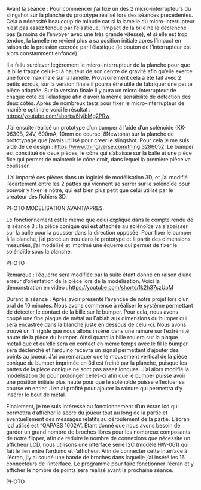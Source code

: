 Avant la séance :
Pour commencer j’ai fixé un des 2 micro-interrupteurs du slingshot sur la planche du prototype réalisé lors des séances précédentes. Cela a nécessité beaucoup de minutie car si la lamelle du micro-interrupteur n’est pas assez tendue par l’élastique, l’impact de la bille ne le déclenche pas (à moins de l’envoyer avec une très grande vitesse), et si elle est trop tendue, la lamelle ne revient plus à sa position initiale après l’impact en raison de la pression exercée par l’élastique (le bouton de l’interrupteur est alors constamment enfoncé). 

Il a fallu surélever légèrement le micro-interrupteur de la planche pour que la bille frappe celui-ci à hauteur de son centre de gravité afin qu’elle exerce une force maximale sur la lamelle. Provisoirement cela a été fait avec 2 petits écrous, sur la version finale il pourra être utile de fabriquer une petite pièce adaptée. Sur la version finale il y aura un micro-interrupteur de chaque côté de l’élastique afin d’avoir la même sensibilité de détection des deux côtés. Après de nombreux tests pour fixer le micro-interrupteur de manière optimale voici le résultat : https://youtube.com/shorts/6lyibMg2PRw

J’ai ensuite réalisé un prototype d’un bumper à l’aide d’un solénoide (KK-0630B, 24V, 600mA, 10mm de course, 8Newtons) sur la planche de prototypage que j’avais utilisé pour créer le slingshot. Pour cela je me suis aidé de ce design : https://www.thingiverse.com/thing:3286052. Le bumper est constitué de deux pièces, le cône qui s’abaisse sur la balle et une pièce fixe qui permet de maintenir le cône droit, dans lequel la première pièce va coulisser.

J’ai importé ces pièces dans un logiciel de modélisation 3D, et j’ai modifié l’écartement entre les 2 pattes qui viennent se serrer sur le solénoïde pour pouvoir y fixer le nôtre, qui est bien plus petit que celui utilisé par le créateur des fichiers 3D.

PHOTO MODELISATION AVANT/APRES. 

Le fonctionnement est le même que celui expliqué dans le compte rendu de la séance 3 : la pièce conique qui est attachée au solénoïde va s'abaisser sur la balle pour la pousser dans la direction opposée. Pour fixer le bumper à la planche, j’ai percé un trou dans le prototype et à partir des dimensions mesurées, j’ai modélisé et imprimé une équerre qui permet de fixer le solénoïde sous la planche. 

PHOTO

Remarque : l’équerre sera modifiée par la suite étant donné en raison d’une erreur d’orientation de la pièce lors de la modélisation.
Voici la démonstration en vidéo : https://youtube.com/shorts/1k2h37szUpM

Durant la séance :
Après avoir présenté l’avancée de notre projet lors d’un oral de 10 minutes. Nous avons commencé à réaliser le système permettant de détecter le contact de la bille sur le bumper. Pour cela, nous avons coupé une fine plaque de métal au Fablab aux dimensions du bumper qui sera encastrée dans la blanche juste en dessous de celui-ci. Nous avons trouvé un fil rigide que nous allons insérer dans une rainure sur l’extrémité haute de la pièce du bumper. Ainsi quand la bille roulera sur la plaque métallique et qu’elle sera en contact en même temps avec le fil le bumper sera déclenché et l’arduino recevra un signal permettant d’ajouter des points au joueur.
J’ai pu remarquer que le mouvement vertical de la pièce conique du bumper imprimée en 3d est freiné par la planche, puisque les pattes de la pièce conique ne sont pas assez longues. J’ai alors modifié la modélisation 3d pour prolonger celles-ci afin que le bumper puisse avoir une position initiale plus haute pour que le solénoïde puisse effectuer sa course en entier.
J’en ai profité pour ajouter la rainure qui permettra d’y insérer le bout de métal. 

Finalement, je me suis intéressé au fonctionnement d’un écran lcd qui permettra d’afficher le score du joueur tout au long de la partie et éventuellement des messages relatifs au déroulement de la partie. L’écran lcd utilisé est “QAPASS 1602A”. Étant donné que nous avons besoin de garder un grand nombre de broches libres pour les nombreux composants de notre flipper, afin de réduire le nombre de connexions que nécessite un afficheur LCD, nous utilisons une interface série I2C (modèle HW-061) qui fait le lien entre l’arduino et l’afficheur. Afin de connecter cette interface à l’écran, j’y ai soudé une bande de broches dans laquelle j’ai inséré les 16 connecteurs de l’interface. Le programme pour faire fonctionner l’écran et y afficher le nombre de points sera réalisé avant la prochaine séance.

PHOTO
